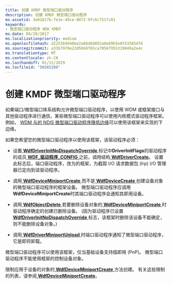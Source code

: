 ```yaml
---
title: 创建 KMDF 微型端口驱动程序
description: 创建 KMDF 微型端口驱动程序
ms.assetid: 3e01827b-fe1e-49ce-8072-9fc6c751fc01
keywords:
- 微型端口驱动程序 WDK KMDF
ms.date: 04/20/2017
ms.localizationpriority: medium
ms.openlocfilehash: d2253b9d48be2a68d6d055a0e89b5e0f43385df6
ms.sourcegitcommit: a33b7978e22d5bb9f65ca7056f955319049a2e4c
ms.translationtype: MT
ms.contentlocale: zh-CN
ms.lasthandoff: 01/31/2019
ms.locfileid: "56565208"
---
```

# <a name="creating-kmdf-miniport-drivers"></a>创建 KMDF 微型端口驱动程序





如果端口/微型端口体系结构允许微型端口驱动程序，以使用 WDM 或框架接口与其他驱动程序进行通信，某些微型端口驱动程序可以使用内核模式驱动程序框架。 例如， [WDM 与的 NDIS 微型端口驱动程序降低边缘](https://msdn.microsoft.com/library/windows/hardware/ff565954)可以使用该框架来实现的下边缘。

如果您希望您的微型端口驱动程序以使用该框架，该驱动程序必须：

-   设置[ **WdfDriverInitNoDispatchOverride** ](https://msdn.microsoft.com/library/windows/hardware/ff551303)标记中**DriverInitFlags**的驱动程序的成员[ **WDF\_驱动程序\_CONFIG** ](https://msdn.microsoft.com/library/windows/hardware/ff551300)之前，调用结构[ **WdfDriverCreate**](https://msdn.microsoft.com/library/windows/hardware/ff547175)。 设置此标志后，端口驱动程序，改为的框架，为截距 I/O 请求数据包 (Irp) I/O 管理器已定向到该驱动程序。

-   调用[ **WdfDeviceMiniportCreate** ](https://msdn.microsoft.com/library/windows/hardware/ff546802)而不是[ **WdfDeviceCreate** ](https://msdn.microsoft.com/library/windows/hardware/ff545926)创建设备对象的微型端口驱动程序的框架设备。 微型端口驱动程序应调用**WdfDeviceMiniportCreate**时其端口驱动程序会通知其即用设备。

-   调用[ **WdfObjectDelete** ](https://msdn.microsoft.com/library/windows/hardware/ff548734)若要删除设备对象的[ **WdfDeviceMiniportCreate** ](https://msdn.microsoft.com/library/windows/hardware/ff546802)时驱动程序确定的创建已删除设备。 (因为驱动程序已设置[ **WdfDriverInitNoDispatchOverride** ](https://msdn.microsoft.com/library/windows/hardware/ff551303)标志，该框架时删除该设备不能确定，则不能删除设备对象。)

-   调用[ **WdfDriverMiniportUnload** ](https://msdn.microsoft.com/library/windows/hardware/ff547193)时端口驱动程序通知了微型端口驱动程序，它是即将卸载。

微型端口驱动程序可以使用该框架，仅当基础设备支持插即用 (PnP)。 微型端口驱动程序不能使用框架的控制设备对象。

限制应用于设备的对象的[ **WdfDeviceMiniportCreate** ](https://msdn.microsoft.com/library/windows/hardware/ff546802)方法创建。 有关这些限制的列表，请参阅[ **WdfDeviceMiniportCreate**](https://msdn.microsoft.com/library/windows/hardware/ff546802)。

 

 





